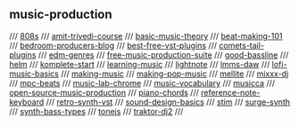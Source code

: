 ## music-production

/// [808s](https://drive.google.com/drive/u/0/folders/1f2IawSo7c3_bSg-4m3xzq7ZnIf5f4sSe)
/// [amit-trivedi-course](https://frontrow.co.in/course/learn-music-composition?utm_source=google&utm_medium=cpc&utm_campaign=13061896729&utm_content=124966504729&utm_term=&gclid=Cj0KCQjwh_eFBhDZARIsALHjIKfZ3ddgypg3MO9ZWpb5WMfE43WK_w12mW3GWKe3O6_fHUtfWk9oLIkaAoEQEALw_wcB)
/// [basic-music-theory](https://www.basicmusictheory.com/index.php)
/// [beat-making-101](https://www.izotope.com/en/learn/beat-making-101-how-to-make-a-beat.html)
/// [bedroom-producers-blog](https://bedroomproducersblog.com/)
/// [best-free-vst-plugins](https://blog.landr.com/best-free-vst-plugins/)
/// [comets-tail-plugins](https://heckscaper.com/plugins/)
/// [edm-genres](https://edmworldmagazine.com/the-history-and-genres-of-edm-guide/)
/// [free-music-production-suite](https://bedroomproducersblog.com/2020/06/17/free-beat-making-software/)
/// [good-bassline](https://www.wikihow.com/Compose-a-Good-Bassline)
/// [helm](https://tytel.org/helm/)
/// [komplete-start](https://www.native-instruments.com/en/products/komplete/bundles/komplete-start/) 
/// [learning-music](https://learningmusic.ableton.com/)
/// [lightnote](https://www.lightnote.co)
/// [lmms-daw](https://lmms.io)
/// [lofi-music-basics](https://blog.landr.com/lofi/)
/// [making-music](https://making-music.com/)
/// [making-pop-music](https://www.makepopmusic.com/)
/// [mellite](https://www.sciss.de/mellite/)
/// [mixxx-dj](https://mixxx.org)
/// [mpc-beats](https://www.akaipro.com/mpc-beats)
/// [music-lab-chrome](https://musiclab.chromeexperiments.com/)
/// [music-vocabulary](http://www.musictheoryforparents.com/vocabulary.html)
/// [musicca](https://www.musicca.com/)
/// [open-source-music-production](https://www.tecmint.com/free-music-creation-or-audio-editing-softwares-for-linux/)
/// [piano-chords](https://www.pianochord.org/)
/// [reference-note-keyboard](https://philfrei.itch.io/reference-note-keyboard)
/// [retro-synth-vst](https://bedroomproducersblog.com/2020/10/30/free-retro-synth/)
/// [sound-design-basics](https://medium.com/@kusekiakorame/basics-of-synthesis-and-sound-design-a-beginners-guide-9c3d0314c6d5)
/// [stim](https://www.stim.se/en)
/// [surge-synth](https://surge-synthesizer.github.io/)
/// [synth-bass-types](https://blog.landr.com/synth-bass/)
/// [tonejs](https://github.com/Tonejs)
/// [traktor-dj2](https://www.native-instruments.com/en/products/traktor/dj-software/traktor-dj-2/)
///

